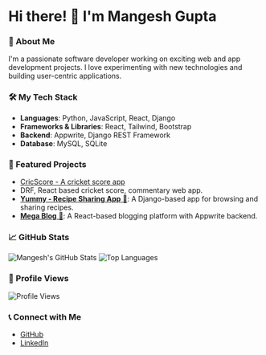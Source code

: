 # Hi there! 👋 I'm Mangesh Gupta

### 🚀 About Me
I'm a passionate software developer working on exciting web and app development projects. I love experimenting with new technologies and building user-centric applications.

### 🛠️ My Tech Stack
- **Languages**: Python, JavaScript, React, Django
- **Frameworks & Libraries**: React, Tailwind, Bootstrap
- **Backend**: Appwrite, Django REST Framework
- **Database**: MySQL, SQLite

### 🌟 Featured Projects
- [CricScore - A cricket score app](https://github.com/Mangeshs1134/CRICSCORE-a_cricket_app)
- DRF, React based cricket score, commentary web app.
- [**Yummy - Recipe Sharing App** 🍲](https://github.com/Mangeshs1134/Django_Learnings/tree/main/Yummy_a_recipe_app): A Django-based app for browsing and sharing recipes.
- [**Mega Blog** 🚀](https://github.com/Mangeshs1134/Social-web-app-React-Mega-Project): A React-based blogging platform with Appwrite backend.

### 📈 GitHub Stats
![Mangesh's GitHub Stats](https://github-readme-stats.vercel.app/api?username=Mangeshs1134&show_icons=true&theme=radical)
![Top Languages](https://github-readme-stats.vercel.app/api/top-langs/?username=Mangeshs1134&layout=compact&theme=radical)

### 🎯 Profile Views
![Profile Views](https://komarev.com/ghpvc/?username=Mangeshs1134&color=blue)

### 📞 Connect with Me
- [GitHub](https://github.com/Mangeshs1134)
- [LinkedIn](https://www.linkedin.com/in/mangesh-gupta-30b14b227?utm_source=share&utm_campaign=share_via&utm_content=profile&utm_medium=android_app)

